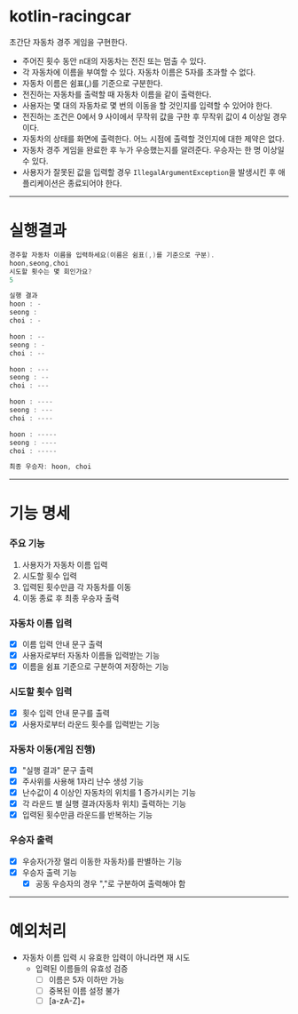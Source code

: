 # kotlin-racingcar

초간단 자동차 경주 게임을 구현한다.

- 주어진 횟수 동안 n대의 자동차는 전진 또는 멈출 수 있다.
- 각 자동차에 이름을 부여할 수 있다. 자동차 이름은 5자를 초과할 수 없다.
- 자동차 이름은 쉼표(,)를 기준으로 구분한다.
- 전진하는 자동차를 출력할 때 자동차 이름을 같이 출력한다.
- 사용자는 몇 대의 자동차로 몇 번의 이동을 할 것인지를 입력할 수 있어야 한다.
- 전진하는 조건은 0에서 9 사이에서 무작위 값을 구한 후 무작위 값이 4 이상일 경우이다.
- 자동차의 상태를 화면에 출력한다. 어느 시점에 출력할 것인지에 대한 제약은 없다.
- 자동차 경주 게임을 완료한 후 누가 우승했는지를 알려준다. 우승자는 한 명 이상일 수 있다.
- 사용자가 잘못된 값을 입력할 경우 `IllegalArgumentException`을 발생시킨 후 애플리케이션은 종료되어야 한다.
---
# 실행결과
```kotlin
경주할 자동차 이름을 입력하세요(이름은 쉼표(,)를 기준으로 구분).
hoon,seong,choi
시도할 횟수는 몇 회인가요?
5

실행 결과
hoon : -
seong : 
choi : -

hoon : --
seong : -
choi : --

hoon : ---
seong : --
choi : ---

hoon : ----
seong : ---
choi : ----

hoon : -----
seong : ----
choi : -----

최종 우승자: hoon, choi
```
---
# 기능 명세
### 주요 기능

1. 사용자가 자동차 이름 입력
2. 시도할 횟수 입력
3. 입력된 횟수만큼 각 자동차를 이동
4. 이동 종료 후 최종 우승자 출력

### 자동차 이름 입력

- [x]  이름 입력 안내 문구 출력
- [x]  사용자로부터 자동차 이름들 입력받는 기능
- [x]  이름을 쉼표 기준으로 구분하여 저장하는 기능

### 시도할 횟수 입력

- [x]  횟수 입력 안내 문구를 출력
- [x]  사용자로부터 라운드 횟수를 입력받는 기능

### 자동차 이동(게임 진행)

- [x]  "실행 결과" 문구 출력
- [x]  주사위를 사용해 1자리 난수 생성 기능
- [x]  난수값이 4 이상인 자동차의 위치를 1 증가시키는 기능
- [x]  각 라운드 별 실행 결과(자동차 위치) 출력하는 기능
- [x]  입력된 횟수만큼 라운드를 반복하는 기능

### 우승자 출력

- [x]  우승자(가장 멀리 이동한 자동차)를 판별하는 기능
- [x]  우승자 출력 기능
    - [x]  공동 우승자의 경우 ","로 구분하여 출력해야 함

---

# 예외처리

- 자동차 이름 입력 시 유효한 입력이 아니라면 재 시도
    - 입력된 이름들의 유효성 검증
        - [ ]  이름은 5자 이하만 가능
        - [ ]  중복된 이름 설정 불가
        - [ ]  [a-zA-Z]+